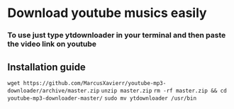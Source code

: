 # Download youtube musics easily

### To use just type ytdownloader in your terminal and then paste the video link on youtube



## Installation guide

`wget https://github.com/MarcusXavierr/youtube-mp3-downloader/archive/master.zip`
`unzip master.zip`
`rm -rf master.zip && cd youtube-mp3-downloader-master/`
`sudo mv ytdownloader /usr/bin`

